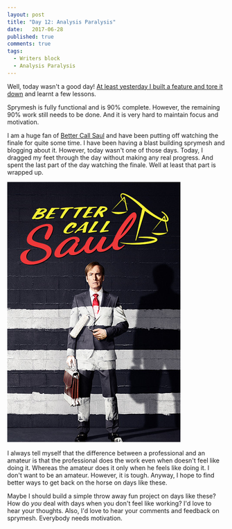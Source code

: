```yaml
---
layout: post
title: "Day 12: Analysis Paralysis"
date:   2017-06-28
published: true
comments: true
tags:
  - Writers block
  - Analysis Paralysis
---
```


Well, today wasn't a good day! [At least yesterday I built a feature and tore it down](http://blog.12startupsin12months.in/2017/06/27/day-11-sunk-costs-and-complexity/) and learnt a few lessons.

Sprymesh is fully functional and is 90% complete. However, the remaining 90% work still needs to be done. And it is very hard to maintain focus and motivation.

I am a huge fan of [Better Call Saul](https://en.wikipedia.org/wiki/List_of_Better_Call_Saul_episodes#Season_3_.282017.29) and have been putting off watching the finale for quite some time. I have been having a blast building sprymesh and blogging about it. However, today wasn't one of those days. Today, I dragged my feet through the day without making any real progress. And spent the last part of the day watching the finale. Well at least that part is wrapped up.

![Better call saul](/assets/better-call-saul.jpg)

I always tell myself that the difference between a professional and an amateur is that the professional does the work even when doesn't feel like doing it. Whereas the amateur does it only when he feels like doing it. I don't want to be an amateur. However, it is tough. Anyway, I hope to find better ways to get back on the horse on days like these.

Maybe I should build a simple throw away fun project on days like these? How do *you* deal with days when you don't feel like working? I'd love to hear your thoughts. Also, I'd love to hear your comments and feedback on sprymesh. Everybody needs motivation.
